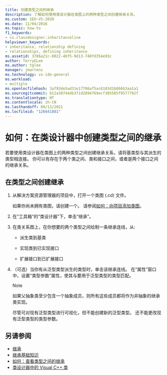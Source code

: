 ```yaml
---
title: 创建类型之间的继承
description: 了解如何使用类设计器在类图上的两种类型之间创建继承关系。
ms.custom: SEO-VS-2020
ms.date: 11/04/2016
ms.topic: how-to
f1_keywords:
- vs.classdesigner.inheritanceline
helpviewer_keywords:
- inheritance, relationship defining
- relationships, defining inheritance
ms.assetid: 3786a21c-8022-4bf5-9d13-740fd354e93c
author: TerryGLee
ms.author: tglee
manager: jmartens
ms.technology: vs-ide-general
ms.workload:
- multiple
ms.openlocfilehash: 3af93de5ad31e17786a75ac6183d18d66b3aa1a1
ms.sourcegitcommit: b12a38744db371d2894769ecf305585f9577792f
ms.translationtype: HT
ms.contentlocale: zh-CN
ms.lasthandoff: 09/13/2021
ms.locfileid: "126641881"
---
```

# <a name="how-to-create-inheritance-between-types-in-class-designer"></a>如何：在类设计器中创建类型之间的继承

若要使用类设计器在类图上的两种类型之间创建继承关系，请将基类型与其派生的类型相连接。 你可以有存在于两个类之间、类和接口之间，或者是两个接口之间的继承关系。

## <a name="to-create-an-inheritance-between-types"></a>在类型之间创建继承

1. 从解决方案资源管理器的项目中，打开一个类图 (.cd) 文件。

     如果你尚未拥有类图，请创建一个。 请参阅[如何：向项目添加类图](how-to-add-class-diagrams-to-projects.md)。

2. 在“工具箱”的“类设计器”下，单击“继承”。

3. 在类关系图上，在你想要的两个类型之间绘制一条继承连线，从:

    - 派生类到基类

    - 实现类到已实现接口

    - 扩展接口到已扩展接口

4. （可选）当你有从泛型类型派生的类型时，单击该继承连线。 在“属性”窗口中，设置“类型参数”属性，使其与要用于泛型类型的类型匹配。

    > [!NOTE]
    > 如果父抽象类至少包含一个抽象成员，则所有这些成员都将作为非抽象的继承类实现。
    >
    >  尽管可对现有泛型类型进行可视化，但不能创建新的泛型类型。 还不能更改现有泛型类型的类型参数。

## <a name="see-also"></a>另请参阅

- [继承](/dotnet/csharp/programming-guide/classes-and-structs/inheritance)
- [继承基础知识](/dotnet/visual-basic/programming-guide/language-features/objects-and-classes/inheritance-basics)
- [如何：查看类型之间的继承](how-to-view-inheritance-between-types.md)
- [类设计器中的 Visual C++ 类](visual-cpp-classes.md)
